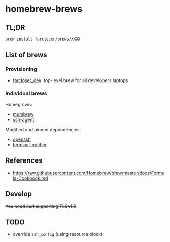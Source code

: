 # homebrew-brews

## TL;DR

```bash
brew install farcloser/brews/XXXX
```

## List of brews

### Provisioning

* [farcloser_dev](https://github.com/farcloser/homebrew-brews): top-level brew for all developers laptops

### Individual brews

Homegrown:
* [mumbrew](https://github.com/farcloser/mumbrew)
* [ssh-agent](https://github.com/farcloser/ssh-agent)

Modified and pinned dependencies:
* [openssh](https://github.com/farcloser/homebrew-brews)
* [terminal-notifier](https://github.com/farcloser/homebrew-brews)

## References

* https://raw.githubusercontent.com/Homebrew/brew/master/docs/Formula-Cookbook.md

## Develop

~~You need curl supporting TLSv1.3~~

## TODO

* override `ssh_config` (using resource block)
